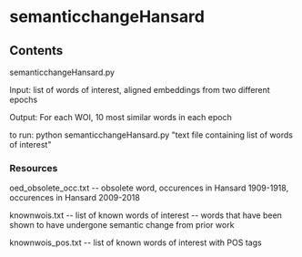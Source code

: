 # semanticchangeHansard

## Contents

semanticchangeHansard.py

Input: list of words of interest, aligned embeddings from two different epochs

Output: For each WOI, 10 most similar words in each epoch 

to run: python semanticchangeHansard.py "text file containing list of words of interest"

### Resources

oed_obsolete_occ.txt -- obsolete word, occurences in Hansard 1909-1918, occurences in Hansard 2009-2018

knownwois.txt -- list of known words of interest -- words that have been shown to have undergone semantic change from prior work

knownwois_pos.txt -- list of known words of interest with POS tags
